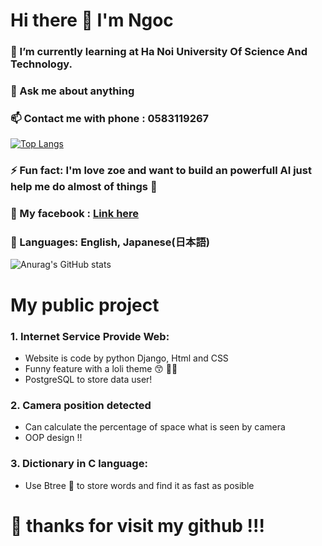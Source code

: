 # Hi there 👋 I'm Ngoc 
### 🌱 I’m currently learning at Ha Noi University Of Science And Technology.
### 💬 Ask me about anything
### 📫 Contact me with phone : 0583119267
[![Top Langs](https://github-readme-stats.vercel.app/api/top-langs/?username=ngoctb0102&layout=compact&langs_count=10)](https://github.com/anuraghazra/github-readme-stats)
### ⚡ Fun fact: I'm love zoe and want to build an powerfull AI just help me do almost of things :robot:
### :facepunch: My facebook : <a href="https://www.facebook.com/darkness1331311/">Link here</a>
### :1st_place_medal: Languages: English, Japanese(日本語)
![Anurag's GitHub stats](https://github-readme-stats.vercel.app/api?username=ngoctb0102&show_icons=true&theme=radical)

# My public project
### 1. Internet Service Provide Web:
- Website is code by python Django, Html and CSS
- Funny feature with a loli theme :kissing_smiling_eyes: :policeman: 
- PostgreSQL to store data user!
### 2. Camera position detected
- Can calculate the percentage of space what is seen by camera
- OOP design !!
### 3. Dictionary in C language:
- Use Btree :deciduous_tree: to store words and find it as fast as posible
# :blue_heart: thanks for visit my github !!!

<!--
**loli-slayer/loli-slayer** is a ✨ _special_ ✨ repository because its `README.md` (this file) appears on your GitHub profile.

Here are some ideas to get you started:

- 🔭 I’m currently working on ...
- 🌱 I’m currently learning ...
- 👯 I’m looking to collaborate on ...
- 🤔 I’m looking for help with ...
- 💬 Ask me about ...
- 📫 How to reach me: ...
- 😄 Pronouns: ...
- ⚡ Fun fact: ...
-->
